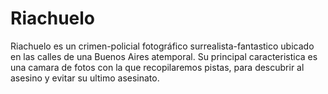 # Riachuelo
Riachuelo es un crimen-policial fotográfico surrealista-fantastico ubicado en las calles de una Buenos Aires atemporal. Su principal caracteristica es una camara de fotos con la que recopilaremos pistas, para descubrir al asesino y evitar su ultimo asesinato. 
